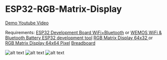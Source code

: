 # ESP32-RGB-Matrix-Display

[Demo Youtube Video](https://www.youtube.com/watch?v=64wF-8Sm97w)

Requirements:
[ESP32 Development Board WiFi+Bluetooth](http://s.click.aliexpress.com/e/YZfUz3N) or [WEMOS WiFi & Bluetooth Battery ESP32 development tool](http://s.click.aliexpress.com/e/aQvvrV3)
[RGB Matrix Display 64x32 ](http://s.click.aliexpress.com/e/ZZbaA6A) or [RGB Matrix Display 64x64 Pixel]( http://s.click.aliexpress.com/e/bE6ameE)
[Breadboard](http://s.click.aliexpress.com/e/naYNvFI)

![alt text](https://github.com/VGottselig/ESP32-RGB-Matrix-Display/blob/master/pics/20171213_221114.jpg)
![alt text](https://github.com/VGottselig/ESP32-RGB-Matrix-Display/blob/master/pics/20171213_221123.jpg)
![alt text](https://github.com/VGottselig/ESP32-RGB-Matrix-Display/blob/master/pics/20171213_221131.jpg)
